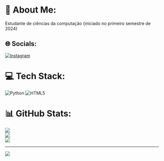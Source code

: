 # 💫 About Me:
Estudante de ciências da computação (iniciado no primeiro semestre de 2024)


## 🌐 Socials:
[![Instagram](https://img.shields.io/badge/Instagram-%23E4405F.svg?logo=Instagram&logoColor=white)](https://instagram.com/hugo_mnoliveira) 

# 💻 Tech Stack:
![Python](https://img.shields.io/badge/python-3670A0?style=for-the-badge&logo=python&logoColor=ffdd54) ![HTML5](https://img.shields.io/badge/html5-%23E34F26.svg?style=for-the-badge&logo=html5&logoColor=white)
# 📊 GitHub Stats:
![](https://github-readme-stats.vercel.app/api?username=Hugolas-23&theme=dark&hide_border=false&include_all_commits=false&count_private=false)<br/>
![](https://github-readme-streak-stats.herokuapp.com/?user=Hugolas-23&theme=dark&hide_border=false)<br/>
![](https://github-readme-stats.vercel.app/api/top-langs/?username=Hugolas-23&theme=dark&hide_border=false&include_all_commits=false&count_private=false&layout=compact)

---
[![](https://visitcount.itsvg.in/api?id=Hugolas-23&icon=0&color=0)](https://visitcount.itsvg.in)

<!-- Proudly created with GPRM ( https://gprm.itsvg.in ) -->